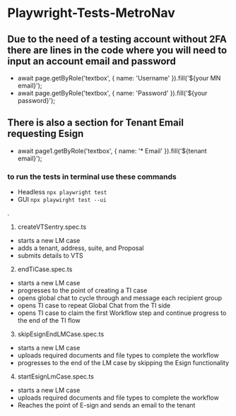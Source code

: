 # Playwright-Tests-MetroNav

## Due to the need of a testing account without 2FA there are lines in the code where you will need to input an account email and password
  - await page.getByRole('textbox', { name: 'Username' }).fill('${your MN email}');
  - await page.getByRole('textbox', { name: 'Password' }).fill('${your password}');
## There is also a section for Tenant Email requesting Esign
  - await page1.getByRole('textbox', { name: '* Email' }).fill('${tenant email}');

### to run the tests in terminal use these commands
- Headless
```npx playwright test```
- GUI
```npx playwirght test --ui```

.
1. createVTSentry.spec.ts
  - starts a new LM case
  - adds a tenant, address, suite, and Proposal
  - submits details to VTS
2. endTiCase.spec.ts
  - starts a new LM case
  - progresses to the point of creating a TI case
  - opens global chat to cycle through and message each recipient group
  - opens TI case to repeat Global Chat from the TI side
  - opens TI case to claim the first Workflow step and continue progress to the end of the TI flow
3. skipEsignEndLMCase.spec.ts
  - starts a new LM case
  - uploads required documents and file types to complete the workflow
  - progresses to the end of the LM case by skipping the Esign functionality
4. startEsignLmCase.spec.ts
  - starts a new LM case
  - uploads required documents and file types to complete the workflow
  - Reaches the point of E-sign and sends an email to the tenant

